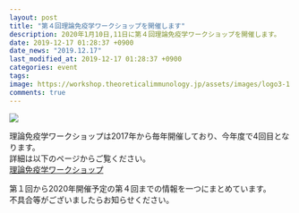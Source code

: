 ```yaml
---
layout: post
title: "第４回理論免疫学ワークショップを開催します"
description: 2020年1月10日,11日に第４回理論免疫学ワークショップを開催します。
date: 2019-12-17 01:28:37 +0900
date_news: "2019.12.17"
last_modified_at: 2019-12-17 01:28:37 +0900
categories: event
tags: 
image: https://workshop.theoreticalimmunology.jp/assets/images/logo3-1.png
comments: true
---
```



[![](https://workshop.theoreticalimmunology.jp/assets/images/ws-4.png)](https://workshop.theoreticalimmunology.jp)

理論免疫学ワークショップは2017年から毎年開催しており、今年度で4回目となります。  
詳細は以下のページからご覧ください。  
[理論免疫学ワークショップ](https://workshop.theoreticalimmunology.jp)

第１回から2020年開催予定の第４回までの情報を一つにまとめています。  
不具合等がございましたらお知らせください。
